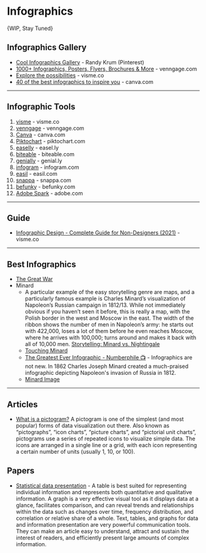 # Infographics
{WIP, Stay Tuned}



## Infographics Gallery
* [Cool Infographics Gallery](https://www.pinterest.com/rtkrum/cool-infographics-gallery/) - Randy Krum (Pinterest)
* [1000+ Infographics, Posters, Flyers, Brochures & More](https://venngage.com/gallery/) - venngage.com
* [Explore the possibilities](https://www.visme.co/gallery/) - visme.co
* [40 of the best infographics to inspire you](https://www.canva.com/learn/best-infographics/) - canva.com


-----
## Infographic Tools 
1. [visme](https://visme.co/) - visme.co
1. [venngage](https://venngage.com/) - venngage.com
1. [Canva](https://www.canva.com/) - canva.com
1. [Piktochart](https://piktochart.com/) - piktochart.com
1. [easelly](https://easel.ly/) - easel.ly
1. [biteable](https://biteable.com/) - biteable.com
1. [genially](https://www.genial.ly/) - genial.ly
1. [infogram](https://infogram.com/) - infogram.com
1. [easil](https://easil.com/) - easil.com
1. [snappa](https://snappa.com/) - snappa.com
1. [befunky](https://www.befunky.com/) - befunky.com
1. [Adobe Spark](https://www.adobe.com/products/spark.html) - adobe.com

-----

## Guide
* [Infographic Design - Complete Guide for Non-Designers (2021)](https://visme.co/blog/infographic-design-guide/#infographic-design-tips-and-tricks-to-help-you-get-started) - visme.co

-----

## Best Infographics
* [The Great War](https://www.behance.net/gallery/33773376/Great-War-Infographic)
* Minard
    * A particular example of the easy storytelling genre are maps, and a particularly famous example is Charles Minard’s visualization of Napoleon’s Russian campaign in 1812/13. While not immediately obvious if you haven’t seen it before, this is really a map, with the Polish border in the west and Moscow in the east. The width of the ribbon shows the number of men in Napoleon’s army: he starts out with 422,000, loses a lot of them before he even reaches Moscow, where he arrives with 100,000; turns around and makes it back with all of 10,000 men. [Storytelling: Minard vs. Nightingale](https://eagereyes.org/journalism/storytelling-minard-vs-nightingale)   
    * [Touching Minard](https://medium.com/nightingale/touching-minard-6398274e07ef) 
    * [The Greatest Ever Infographic - Numberphile 📺](https://www.youtube.com/watch?v=3T7jMcstxY0) - Infographics are not new. In 1862 Charles Joseph Minard created a much-praised infographic depicting Napoleon's invasion of Russia in 1812.
    * [Minard Image](https://upload.wikimedia.org/wikipedia/commons/2/29/Minard.png)
-----

## Articles
* [What is a pictogram?](https://venngage.com/blog/pictogram/) A pictogram is one of the simplest (and most popular) forms of data visualization out there. Also known as “pictographs”, “icon charts”, “picture charts”, and “pictorial unit charts”, pictograms use a series of repeated icons to visualize simple data. The icons are arranged in a single line or a grid, with each icon representing a certain number of units (usually 1, 10, or 100).

## Papers
* [Statistical data presentation](https://www.ncbi.nlm.nih.gov/pmc/articles/PMC5453888/) - A table is best suited for representing individual information and represents both quantitative and qualitative information. A graph is a very effective visual tool as it displays data at a glance, facilitates comparison, and can reveal trends and relationships within the data such as changes over time, frequency distribution, and correlation or relative share of a whole. Text, tables, and graphs for data and information presentation are very powerful communication tools. They can make an article easy to understand, attract and sustain the interest of readers, and efficiently present large amounts of complex information. 
